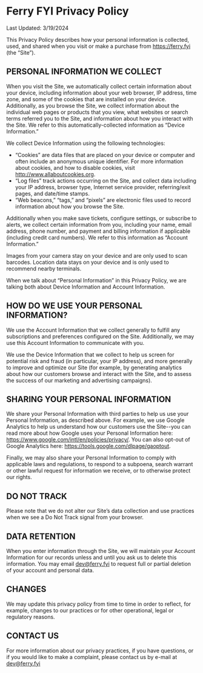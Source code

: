# Ferry FYI Privacy Policy
Last Updated: 3/19/2024

This Privacy Policy describes how your personal information is collected, used, and shared when you visit or make a purchase from https://ferry.fyi (the “Site”).

## PERSONAL INFORMATION WE COLLECT

When you visit the Site, we automatically collect certain information about your device, including information about your web browser, IP address, time zone, and some of the cookies that are installed on your device. Additionally, as you browse the Site, we collect information about the individual web pages or products that you view, what websites or search terms referred you to the Site, and information about how you interact with the Site. We refer to this automatically-collected information as “Device Information.”

We collect Device Information using the following technologies:

- “Cookies” are data files that are placed on your device or computer and often include an anonymous unique identifier. For more information about cookies, and how to disable cookies, visit http://www.allaboutcookies.org.
- “Log files” track actions occurring on the Site, and collect data including your IP address, browser type, Internet service provider, referring/exit pages, and date/time stamps.
- “Web beacons,” “tags,” and “pixels” are electronic files used to record information about how you browse the Site.

Additionally when you make save tickets, configure settings, or subscribe to alerts, we collect certain information from you, including your name, email address, phone number, and payment and billing information if applicable (including credit card numbers).  We refer to this information as “Account Information.”

Images from your camera stay on your device and are only used to scan barcodes. Location data stays on your device and is only used to recommend nearby terminals.

When we talk about “Personal Information” in this Privacy Policy, we are talking both about Device Information and Account Information.

## HOW DO WE USE YOUR PERSONAL INFORMATION?

We use the Account Information that we collect generally to fulfill any subscriptions and preferences configured on the Site.  Additionally, we may use this Account Information to communicate with you.

We use the Device Information that we collect to help us screen for potential risk and fraud (in particular, your IP address), and more generally to improve and optimize our Site (for example, by generating analytics about how our customers browse and interact with the Site, and to assess the success of our marketing and advertising campaigns).

## SHARING YOUR PERSONAL INFORMATION

We share your Personal Information with third parties to help us use your Personal Information, as described above.  For example, we use Google Analytics to help us understand how our customers use the Site--you can read more about how Google uses your Personal Information here:  https://www.google.com/intl/en/policies/privacy/.  You can also opt-out of Google Analytics here:  https://tools.google.com/dlpage/gaoptout.

Finally, we may also share your Personal Information to comply with applicable laws and regulations, to respond to a subpoena, search warrant or other lawful request for information we receive, or to otherwise protect our rights.

## DO NOT TRACK

Please note that we do not alter our Site’s data collection and use practices when we see a Do Not Track signal from your browser.

## DATA RETENTION
When you enter information through the Site, we will maintain your Account Information for our records unless and until you ask us to delete this information. You may email dev@ferry.fyi to request full or partial deletion of your account and personal data.

## CHANGES

We may update this privacy policy from time to time in order to reflect, for example, changes to our practices or for other operational, legal or regulatory reasons.

## CONTACT US

For more information about our privacy practices, if you have questions, or if you would like to make a complaint, please contact us by e-mail at dev@ferry.fyi
